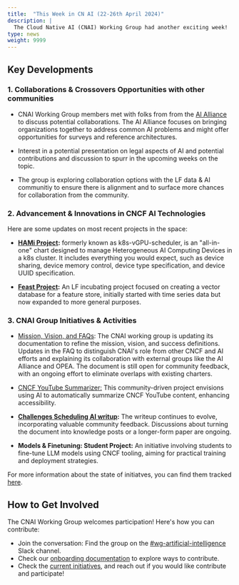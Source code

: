 ```yaml
---
title:  "This Week in CN AI (22-26th April 2024)"
description: |
  The Cloud Native AI (CNAI) Working Group had another exciting week!  Highlights include discussions with the AI Alliance, exciting new projects, and ongoing initiatives for shaping the cloud native AI landscape.
type: news
weight: 9999
---
```


## Key Developments

### 1. Collaborations & Crossovers Opportunities with other communities

- CNAI Working Group members met with folks from from the [AI Alliance](https://thealliance.ai/) to discuss potential collaborations. The AI Alliance focuses on bringing organizations together to address common AI problems and might offer opportunities for surveys and reference architectures.

- Interest in a potential presentation on legal aspects of AI and potential contributions and discussion to spurr in the upcoming weeks on the topic.

- The group is exploring collaboration options with the LF data & AI communitiy to ensure there is alignment and to surface more chances for collaboration from the community.

### 2. Advancement & Innovations in CNCF AI Technologies

Here are some updates on most recent projects in the space:

- **[HAMi Project](https://github.com/Project-HAMi/HAMi):**  formerly known as k8s-vGPU-scheduler, is an "all-in-one" chart designed to manage Heterogeneous AI Computing Devices in a k8s cluster. It includes everything you would expect, such as device sharing, device memory control, device type specification, and device UUID specification.

- **[Feast Project](https://feast.dev/):** An LF incubating project focused on creating a vector database for a feature store, initially started with time series data but now expanded to more general purposes.

### 3. CNAI Group Initiatives & Activities

- [Mission, Vision, and FAQs](https://docs.google.com/document/d/1MJz-Ujvg18LuDiFNJoob10eb0Aehe64tbCdN8J8x3so/edit): The CNAI working group is updating its documentation to refine the mission, vision, and success definitions. Updates in the FAQ to distinguish CNAI's role from other CNCF and AI efforts and explaining its collaboration with external groups like the AI Alliance and OPEA. The document is still open for community feedback, with an ongoing effort to eliminate overlaps with existing charters.

- [CNCF YouTube Summarizer:](https://docs.google.com/presentation/d/1lkdgG22KMxXuc582_CtNBgfVcJTNxf1diXXhTXNy8qg/edit?usp=sharing) This community-driven project envisions using AI to automatically summarize CNCF YouTube content, enhancing accessibility.

- **[Challenges Scheduling AI writup](https://docs.google.com/document/d/1KNmTKwI_cRXZ0KVBqdBhkO1EuS4PhLIUvT16Y2a5erU/edit):** The writeup continues to evolve, incorporating valuable community feedback. Discussions about turning the document into knowledge posts or a longer-form paper are ongoing.

- **Models & Finetuning: Student Project:** An initiative involving students to fine-tune LLM models using CNCF tooling, aiming for practical training and deployment strategies.

For more information about the state of initiatves, you can find them tracked [here](https://github.com/orgs/cncf/projects/38).

## How to Get Involved

The CNAI Working Group welcomes participation! Here's how you can contribute:

- Join the conversation: Find the group on the [#wg-artificial-intelligence](https://cloud-native.slack.com/archives/C05TYJE81SR) Slack channel.
- Check our [onboarding documentation](https://tag-runtime.cncf.io/wgs/cnaiwg/onboarding/) to explore ways to contribute.
- Check the [current initiatives](https://github.com/orgs/cncf/projects/38), and reach out if you would like contribute and participate!
